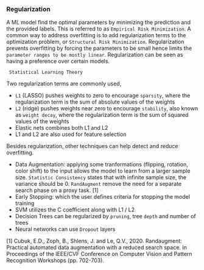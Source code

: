 ### Regularization

A ML model find the optimal parameters by minimizing the prediction and the provided labels. This is referred to as
`Empirical Risk Minimization`. A common way to address overfitting is to add regularization terms to the optimization problem, or `Structural Risk Minimization`. Regularization prevents overfitting by forcing the parameters to be small hence limits the `parameter ranges to be mostly linear`. Regularization can be seen as having a preference over certain models.

` Statistical Learning Theory`

Two regularization terms are commonly used,

-   `L1` (LASSO) pushes weights to zero to encourage `sparsity`, where the regularization term is the sum of absolute values of the weights
-   `L2` (ridge) pushes weights near zero to encourage `stability`, also known as `weight decay`, where the regularization term is the sum of squared values of the weights
-   Elastic nets combines both L1 and L2
-   L1 and L2 are also used for feature selection

Besides regularization, other techniques can help detect and reduce overfitting.

-   Data Augmentation: applying some tranformations (flipping, rotation, color shift) to the input allows the model to learn from a larger sample size. `Statistic Consistency` states that with infinite sample size, the variance should be 0. `RandAugment` remove the need for a separate search phase on a proxy task. [1]
-   Early Stopping: which the user defines criteria for stopping the model training
-   SVM utilizes the C coefficient along with L1 / L2
-   Decision Trees can be regularized by `pruning`, tree `depth` and number of trees
-   Neural networks can use `Dropout` layers

[1] Cubuk, E.D., Zoph, B., Shlens, J. and Le, Q.V., 2020. Randaugment: Practical automated data augmentation with a reduced search space. In Proceedings of the IEEE/CVF Conference on Computer Vision and Pattern Recognition Workshops (pp. 702-703).
